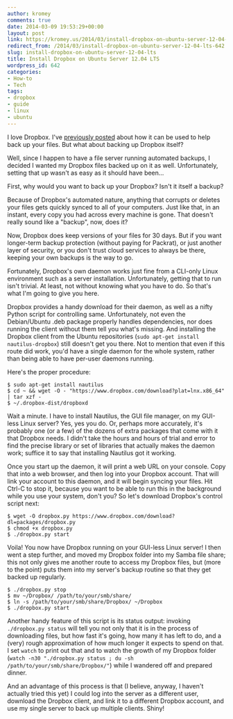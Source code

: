 ```yaml
---
author: kromey
comments: true
date: 2014-03-09 19:53:29+00:00
layout: post
link: https://kromey.us/2014/03/install-dropbox-on-ubuntu-server-12-04-lts-642.html
redirect_from: /2014/03/install-dropbox-on-ubuntu-server-12-04-lts-642.html
slug: install-dropbox-on-ubuntu-server-12-04-lts
title: Install Dropbox on Ubuntu Server 12.04 LTS
wordpress_id: 642
categories:
- How-to
- Tech
tags:
- dropbox
- guide
- linux
- ubuntu
---
```


I love Dropbox. I've [previously posted](http://kromey.us/2013/11/backing-up-your-stories-with-scrivener-and-dropbox-599.html) about how it can be used to help back up your files. But what about backing up Dropbox itself?

Well, since I happen to have a file server running automated backups, I decided I wanted my Dropbox files backed up on it as well. Unfortunately, setting that up wasn't as easy as it should have been...

First, why would you want to back up your Dropbox? Isn't it itself a backup?

Because of Dropbox's automated nature, anything that corrupts or deletes your files gets quickly synced to all of your computers. Just like that, in an instant, every copy you had across every machine is gone. That doesn't really sound like a "backup", now, does it?

Now, Dropbox does keep versions of your files for 30 days. But if you want longer-term backup protection (without paying for Packrat), or just another layer of security, or you don't trust cloud services to always be there, keeping your own backups is the way to go.

Fortunately, Dropbox's own daemon works just fine from a CLI-only Linux environment such as a server installation. Unfortunately, getting that to run isn't trivial. At least, not without knowing what you have to do. So that's what I'm going to give you here.

Dropbox provides a handy download for their daemon, as well as a nifty Python script for controlling same. Unfortunately, not even the Debian/Ubuntu .deb package properly handles dependencies, nor does running the client without them tell you what's missing. And installing the Dropbox client from the Ubuntu repositories (`sudo apt-get install nautilus-dropbox`) still doesn't get you there. Not to mention that even if this route did work, you'd have a single daemon for the whole system, rather than being able to have per-user daemons running.

Here's the proper procedure:

    
    
    $ sudo apt-get install nautilus
    $ cd ~ && wget -O - "https://www.dropbox.com/download?plat=lnx.x86_64" | tar xzf -
    $ ~/.dropbox-dist/dropboxd
    


Wait a minute. I have to install Nautilus, the GUI file manager, on my GUI-less Linux server? Yes, yes you do. Or, perhaps more accurately, it's probably one (or a few) of the dozens of extra packages that come with it that Dropbox needs. I didn't take the hours and hours of trial and error to find the precise library or set of libraries that actually makes the daemon work; suffice it to say that installing Nautilus got it working.

Once you start up the daemon, it will print a web URL on your console. Copy that into a web browser, and then log into your Dropbox account. That will link your account to this daemon, and it will begin syncing your files. Hit Ctrl-C to stop it, because you want to be able to run this in the background while you use your system, don't you? So let's download Dropbox's control script next:

    
    
    $ wget -O dropbox.py https://www.dropbox.com/download?dl=packages/dropbox.py
    $ chmod +x dropbox.py
    $ ./dropbox.py start
    



Voila! You now have Dropbox running on your GUI-less Linux server! I then went a step further, and moved my Dropbox folder into my Samba file share; this not only gives me another route to access my Dropbox files, but (more to the point) puts them into my server's backup routine so that they get backed up regularly.

    
    
    $ ./dropbox.py stop
    $ mv ~/Dropbox/ /path/to/your/smb/share/
    $ ln -s /path/to/your/smb/share/Dropbox/ ~/Dropbox
    $ ./dropbox.py start
    



Another handy feature of this script is its status output: invoking `./dropbox.py status` will tell you not only that it is in the process of downloading files, but how fast it's going, how many it has left to do, and a (very) rough approximation of how much longer it expects to spend on that. I set `watch` to print out that and to watch the growth of my Dropbox folder (`watch -n30 "./dropbox.py status ; du -sh /path/to/your/smb/share/Dropbox/"`) while I wandered off and prepared dinner.

And an advantage of this process is that (I believe, anyway, I haven't actually tried this yet) I could log into the server as a different user, download the Dropbox client, and link it to a different Dropbox account, and use my single server to back up multiple clients. Shiny!
